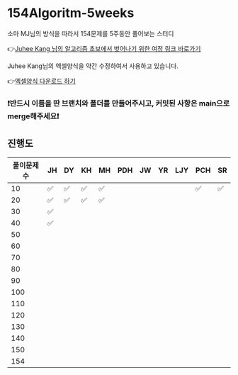 # 154Algoritm-5weeks

소마 MJ님의 방식을 따라서 154문제를 5주동안 풀어보는 스터디

👉[Juhee Kang 님의 알고리즘 초보에서 벗어나기 위한 여정 링크 바로가기](https://claudiajkang.medium.com/%EC%95%8C%EA%B3%A0%EB%A6%AC%EC%A6%98-%EC%B4%88%EB%B3%B4%EC%97%90%EC%84%9C-%EB%B2%97%EC%96%B4%EB%82%98%EA%B8%B0-%EC%9C%84%ED%95%9C-%EC%97%AC%EC%A0%95-1ffb6bdfec6b)

Juhee Kang님의 엑셀양식을 약간 수정하여서 사용하고 있습니다.

👉[엑셀양식 다운로드 하기](https://docs.google.com/spreadsheets/d/1QXTwCkL-f9BbYO15qe2NCnqzQ03vuOh2ZA_nmWpZCCo/edit?usp=sharing)

### ❗️반드시 이름을 딴 브랜치와 폴더를 만들어주시고, 커밋된 사항은 main으로 merge해주세요❗️

## 진행도

| 풀이문제 수 | JH  | DY  | KH  | MH  | PDH | JW  | YR | LJY| PCH| SR |
| ----------- | --- | --- | --- | --- | --- | --- | --- | --- | --- | --- |
| 10          | ✅  | ✅ |  ✅  |  ✅  |     |     |     |     |  ✅  | ✅ |
| 20          | ✅  | ✅ |  ✅  |  ✅ |     |     |     |     |     |     |
| 30          | ✅  |     |     |     |     |     |     |     |     |     |
| 40          | ✅  |     |     |     |     |     |     |     |     |     |
| 50          |     |     |     |     |     |     |     |     |     |     |
| 60          |     |     |     |     |     |     |     |     |     |     |
| 70          |     |     |     |     |     |     |     |     |     |     |
| 80          |     |     |     |     |     |     |     |     |     |     |
| 90          |     |     |     |     |     |     |     |     |     |     |
| 100         |     |     |     |     |     |     |     |     |     |     |
| 110         |     |     |     |     |     |     |     |     |     |     |
| 120         |     |     |     |     |     |     |     |     |     |     |
| 130         |     |     |     |     |     |     |     |     |     |     |
| 140         |     |     |     |     |     |     |     |     |     |     |
| 150         |     |     |     |     |     |     |     |     |     |     |
| 154         |     |     |     |     |     |     |     |     |     |     |
